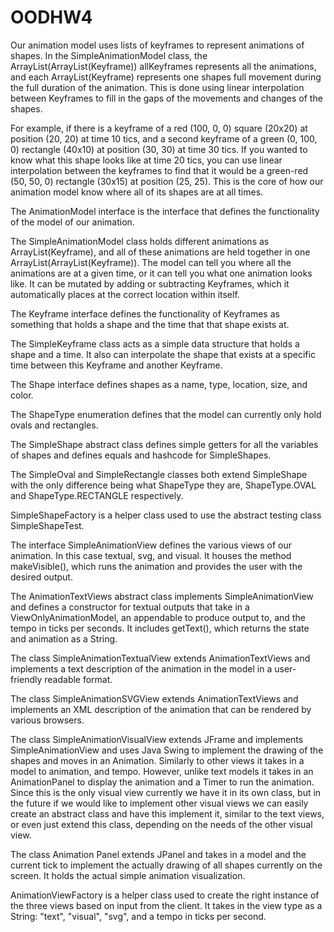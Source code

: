 # OODHW4
Our animation model uses lists of keyframes to represent animations of shapes.
In the SimpleAnimationModel class, the ArrayList(ArrayList(Keyframe)) allKeyframes represents all
the animations, and each ArrayList(Keyframe) represents one shapes full movement during the full
duration of the animation. This is done using linear interpolation between Keyframes
to fill in the gaps of the movements and changes of the shapes.

For example, if there is a keyframe of a red (100, 0, 0) square (20x20) at position
(20, 20) at time 10 tics, and a second keyframe of a green (0, 100, 0) rectangle (40x10) at
position (30, 30) at time 30 tics. If you wanted to know what this shape looks like at time 20 tics,
you can use linear interpolation between the keyframes to find that it would be a green-red (50, 50, 0)
rectangle (30x15) at position (25, 25). This is the core of how our animation model know where all
of its shapes are at all times.

The AnimationModel interface is the interface that defines the functionality of the model
of our animation. 

The SimpleAnimationModel class holds different animations as ArrayList(Keyframe), and all of
these animations are held together in one ArrayList(ArrayList(Keyframe)). The model can tell you
where all the animations are at a given time, or it can tell you what one animation looks like. It
can be mutated by adding or subtracting Keyframes, which it automatically places at the correct 
location within itself.

The Keyframe interface defines the functionality of Keyframes as something that holds a shape and
the time that that shape exists at. 

The SimpleKeyframe class acts as a simple data structure that holds a shape and a time. It also can 
interpolate the shape that exists at a specific time between this Keyframe and another Keyframe. 

The Shape interface defines shapes as a name, type, location, size, and color.

The ShapeType enumeration defines that the model can currently only hold ovals and rectangles.

The SimpleShape abstract class defines simple getters for all the variables of shapes and defines 
equals and hashcode for SimpleShapes.

The SimpleOval and SimpleRectangle classes both extend SimpleShape with the only difference being
what ShapeType they are, ShapeType.OVAL and ShapeType.RECTANGLE respectively.

SimpleShapeFactory is a helper class used to use the abstract testing class SimpleShapeTest.

The interface SimpleAnimationView defines the various views of our animation. In this case
textual, svg, and visual. It houses the method makeVisible(), which runs the animation and provides
the user with the desired output. 

The AnimationTextViews abstract class implements SimpleAnimationView and defines a constructor 
for textual outputs that take in a ViewOnlyAnimationModel, an appendable to produce output to, 
and the tempo in ticks per seconds. It includes getText(), which returns the state and animation 
as a String. 


The class SimpleAnimationTextualView extends AnimationTextViews and implements a text description 
of the animation in the model in a user-friendly readable format.

The class SimpleAnimationSVGView extends AnimationTextViews and implements an XML description of the 
animation that can be rendered by various browsers. 

The class SimpleAnimationVisualView extends JFrame and implements SimpleAnimationView and uses 
Java Swing to implement the drawing of the shapes and moves in an Animation. Similarly to other
views it takes in a model to animation, and tempo. However, unlike text models it takes in an 
AnimationPanel to display the animation and a Timer to run the animation. Since this is the only 
visual view currently we have it in its own class, but in the future if we would like to implement 
other visual views we can easily create an abstract class and have this implement it, similar to 
the text views, or even just extend this class, depending on the needs of the other visual view.

The class Animation Panel extends JPanel and takes in a model and the current tick to implement the 
actually drawing of all shapes currently on the screen. It holds the actual simple animation 
visualization. 

AnimationViewFactory is a helper class used to create the right instance of the three views based 
on input from the client. It takes in the view type as a String: "text", "visual", "svg", and a 
tempo in ticks per second. 
